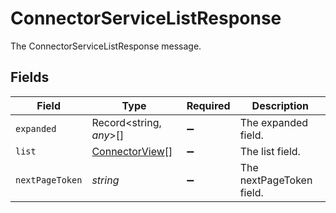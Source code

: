 # ConnectorServiceListResponse

The ConnectorServiceListResponse message.


## Fields

| Field                                                   | Type                                                    | Required                                                | Description                                             |
| ------------------------------------------------------- | ------------------------------------------------------- | ------------------------------------------------------- | ------------------------------------------------------- |
| `expanded`                                              | Record<string, *any*>[]                                 | :heavy_minus_sign:                                      | The expanded field.                                     |
| `list`                                                  | [ConnectorView](../../models/shared/connectorview.md)[] | :heavy_minus_sign:                                      | The list field.                                         |
| `nextPageToken`                                         | *string*                                                | :heavy_minus_sign:                                      | The nextPageToken field.                                |